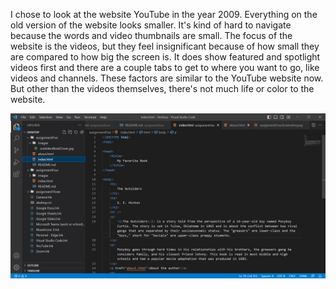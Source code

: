 I chose to look at the website YouTube in the year 2009.
Everything on the old version of the website looks smaller. It's kind of hard to navigate because the words and video thumbnails are small. The focus of the website is the videos, but they feel insignificant because of how small they are compared to how big the screen is. It does show featured and spotlight videos first and there are a couple tabs to get to where you want to go, like videos and channels. These factors are similar to the YouTube website now. But other than the videos themselves, there's not much life or color to the website. 

![Assignment Five Screenshot](./images/assignmentFiveScreenshot.jpg) 
